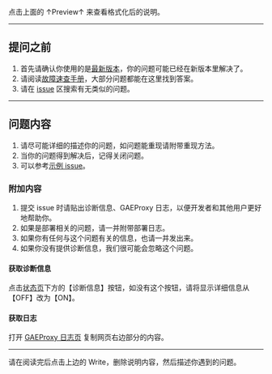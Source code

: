 点击上面的 ↑Preview↑ 来查看格式化后的说明。

---
## 提问之前
1. 首先请确认你使用的是[最新版本](https://github.com/XX-net/XX-Net/blob/master/code/default/download.md)，你的问题可能已经在新版本里解决了。
2. 请阅读[故障速查手册](https://github.com/XX-net/XX-Net/wiki/故障速查手册)，大部分问题都能在这里找到答案。
3. 请在 [issue](https://github.com/XX-net/XX-Net/issues) 区搜索有无类似的问题。

---
## 问题内容
1. 请尽可能详细的描述你的问题，如问题能重现请附带重现方法。
2. 当你的问题得到解决后，记得关闭问题。
3. 可以参考[示例 issue](https://github.com/XX-net/XX-Net/issues/3193)。

### 附加内容
1. 提交 issue 时请贴出诊断信息、GAEProxy 日志，以便开发者和其他用户更好地帮助你。
2. 如果是部署相关的问题，请一并附带部署日志。
3. 如果你有任何与这个问题有关的信息，也请一并发出来。
4. 如果你没有提供诊断信息，我们很可能会忽略这个问题。

#### 获取诊断信息
点击[状态页](http://127.0.0.1:8085)下方的【诊断信息】按钮，如没有这个按钮，请将显示详细信息从【OFF】改为【ON】。

#### 获取日志
打开 [GAEProxy 日志页](http://127.0.0.1:8085/?module=gae_proxy&menu=logging) 复制网页右边部分的内容。

---
请在阅读完后点击上边的 Write，删除说明内容，然后描述你遇到的问题。
